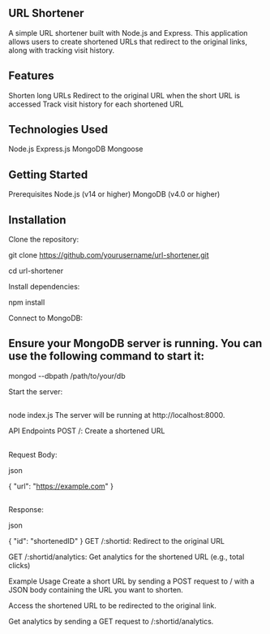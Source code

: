 ## URL Shortener
A simple URL shortener built with Node.js and Express. This application allows users to create shortened URLs that redirect to the original links, along with tracking visit history.

## Features
Shorten long URLs
Redirect to the original URL when the short URL is accessed
Track visit history for each shortened URL

## Technologies Used
Node.js
Express.js
MongoDB
Mongoose


## Getting Started
Prerequisites
Node.js (v14 or higher)
MongoDB (v4.0 or higher)
## Installation
Clone the repository:



git clone https://github.com/yourusername/url-shortener.git

cd url-shortener

Install dependencies:



npm install

Connect to MongoDB:

## Ensure your MongoDB server is running. You can use the following command to start it:


mongod --dbpath /path/to/your/db

Start the server:

##
node index.js
The server will be running at http://localhost:8000.

API Endpoints
POST /: Create a shortened URL
##
Request Body:

json

{
    "url": "https://example.com"
}
## 
Response:

json

{
    "id": "shortenedID"
}
GET /:shortid: Redirect to the original URL

GET /:shortid/analytics: Get analytics for the shortened URL (e.g., total clicks)

Example Usage
Create a short URL by sending a POST request to / with a JSON body containing the URL you want to shorten.

Access the shortened URL to be redirected to the original link.

Get analytics by sending a GET request to /:shortid/analytics.
